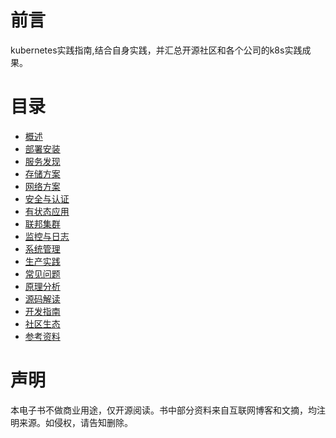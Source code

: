 #  前言
kubernetes实践指南,结合自身实践，并汇总开源社区和各个公司的k8s实践成果。 
#  目录
- [概述](概述.md)
- [部署安装](部署安装.md)
- [服务发现](服务发现.md)
- [存储方案](存储方案.md)
- [网络方案](网络方案.md)
- [安全与认证](安全与认证.md)
- [有状态应用](有状态应用.md)
- [联邦集群](联邦集群.md)
- [监控与日志](监控与日志.md)
- [系统管理](系统管理.md)
- [生产实践](生产实践.md)
- [常见问题](常见问题.md)
- [原理分析](原理分析.md)
- [源码解读](源码解读.md)
- [开发指南](开发指南.md)
- [社区生态](社区生态.md)
- [参考资料](参考资料.md)
#  声明
本电子书不做商业用途，仅开源阅读。书中部分资料来自互联网博客和文摘，均注明来源。如侵权，请告知删除。
